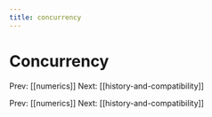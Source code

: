 ```yaml
---
title: concurrency
---
```


# Concurrency

Prev: \[\[numerics\]\] Next: \[\[history-and-compatibility\]\]

Prev: \[\[numerics\]\] Next: \[\[history-and-compatibility\]\]
